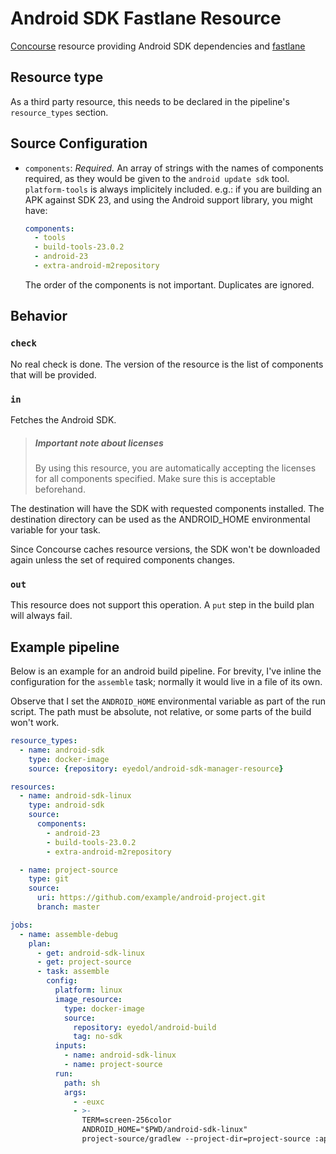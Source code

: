 # Android SDK Fastlane Resource

[Concourse](https://concourse.ci) resource providing Android SDK dependencies and [fastlane](https://fastlane.tools/)

## Resource type

As a third party resource, this needs to be declared in the pipeline's
`resource_types` section.


## Source Configuration

* `components`: *Required.* An array of strings with the names of components
  required, as they would be given to the `android update sdk` tool.
  `platform-tools` is always implicitely included. e.g.: if you are building
  an APK against SDK 23, and using the Android support library, you might have:

  ```yaml
  components:
    - tools
    - build-tools-23.0.2
    - android-23
    - extra-android-m2repository
  ```

  The order of the components is not important. Duplicates are ignored.


## Behavior

### `check`

No real check is done. The version of the resource is the list of components
that will be provided.

### `in`

Fetches the Android SDK.

> ##### Important note about licenses
> By using this resource, you are automatically accepting the licenses for all
> components specified. Make sure this is acceptable beforehand.

The destination will have the SDK with requested components installed. The
destination directory can be used as the ANDROID_HOME environmental variable
for your task.

Since Concourse caches resource versions, the SDK won't be downloaded again
unless the set of required components changes.

### `out`

This resource does not support this operation. A `put` step in the build plan
will always fail.


## Example pipeline

Below is an example for an android build pipeline. For brevity, I've inline the
configuration for the `assemble` task; normally it would live in a file of its
own.

Observe that I set the `ANDROID_HOME` environmental variable as part of the run
script. The path must be absolute, not relative, or some parts of the build
won't work.

``` yaml
resource_types:
  - name: android-sdk
    type: docker-image
    source: {repository: eyedol/android-sdk-manager-resource}

resources:
  - name: android-sdk-linux
    type: android-sdk
    source:
      components:
        - android-23
        - build-tools-23.0.2
        - extra-android-m2repository

  - name: project-source
    type: git
    source:
      uri: https://github.com/example/android-project.git
      branch: master

jobs:
  - name: assemble-debug
    plan:
      - get: android-sdk-linux
      - get: project-source
      - task: assemble
        config:
          platform: linux
          image_resource:
            type: docker-image
            source:
              repository: eyedol/android-build
              tag: no-sdk
          inputs:
            - name: android-sdk-linux
            - name: project-source
          run:
            path: sh
            args:
              - -euxc
              - >-
                TERM=screen-256color
                ANDROID_HOME="$PWD/android-sdk-linux"
                project-source/gradlew --project-dir=project-source :app:assembleDebug
```
